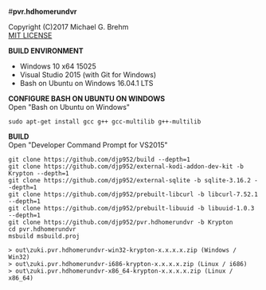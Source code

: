#__pvr.hdhomerundvr__   
   
Copyright (C)2017 Michael G. Brehm    
[MIT LICENSE](https://opensource.org/licenses/MIT) 
   
**BUILD ENVIRONMENT**  
* Windows 10 x64 15025   
* Visual Studio 2015 (with Git for Windows)   
* Bash on Ubuntu on Windows 16.04.1 LTS   
   
**CONFIGURE BASH ON UBUNTU ON WINDOWS**   
Open "Bash on Ubuntu on Windows"   
```
sudo apt-get install gcc g++ gcc-multilib g++-multilib
```
   
**BUILD**   
Open "Developer Command Prompt for VS2015"   
```
git clone https://github.com/djp952/build --depth=1
git clone https://github.com/djp952/external-kodi-addon-dev-kit -b Krypton --depth=1
git clone https://github.com/djp952/external-sqlite -b sqlite-3.16.2 --depth=1
git clone https://github.com/djp952/prebuilt-libcurl -b libcurl-7.52.1 --depth=1
git clone https://github.com/djp952/prebuilt-libuuid -b libuuid-1.0.3 --depth=1
git clone https://github.com/djp952/pvr.hdhomerundvr -b Krypton
cd pvr.hdhomerundvr
msbuild msbuild.proj

> out\zuki.pvr.hdhomerundvr-win32-krypton-x.x.x.x.zip (Windows / Win32)
> out\zuki.pvr.hdhomerundvr-i686-krypton-x.x.x.x.zip (Linux / i686)
> out\zuki.pvr.hdhomerundvr-x86_64-krypton-x.x.x.x.zip (Linux / x86_64)
```
